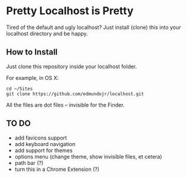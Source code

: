 # Pretty Localhost is Pretty

Tired of the default and ugly localhost? Just install (clone) this into your localhost directory and be happy.

## How to Install

Just clone this repository inside your localhost folder.

For example, in OS X:

    cd ~/Sites
    git clone https://github.com/edmundojr/localhost.git

All the files are dot files – invisible for the Finder.

## TO DO

- add favicons support
- add keyboard navigation
- add support for themes
- options menu (change theme, show invisible files, et cetera)
- path bar (?)
- turn this in a Chrome Extension (?)